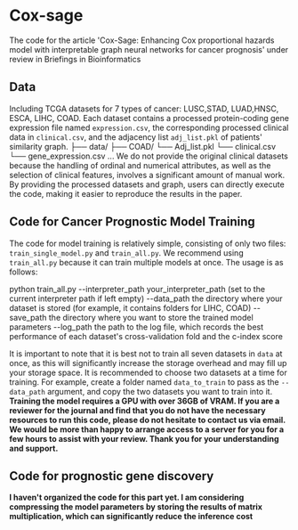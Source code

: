 # Cox-sage
The code for the article 'Cox-Sage: Enhancing Cox proportional hazards model with interpretable graph neural networks for cancer prognosis' under review in Briefings in Bioinformatics
## Data
Including TCGA datasets for 7 types of cancer: LUSC,STAD, LUAD,HNSC, ESCA, LIHC, COAD. Each dataset contains a processed protein-coding gene expression file named `expression.csv`, the corresponding processed clinical data in `clinical.csv`, and the adjacency list `adj_list.pkl` of patients' similarity graph.
├── data/
    ├── COAD/
        └── Adj_list.pkl
        └── clinical.csv
        └── gene_expression.csv
   ...
We do not provide the original clinical datasets because the handling of ordinal and numerical attributes, as well as the selection of clinical features, involves a significant amount of manual work. By providing the processed datasets and graph, users can directly execute the code, making it easier to reproduce the results in the paper.
## Code for Cancer Prognostic Model Training
The code for model training is relatively simple, consisting of only two files: `train_single_model.py` and `train_all.py`. We recommend using `train_all.py` because it can train multiple models at once. The usage is as follows:

python train_all.py --interpreter_path your_interpreter_path (set to the current interpreter path if left empty)
                     --data_path the directory where your dataset is stored (for example, it contains folders for LIHC, COAD)
                     --save_path the directory where you want to store the trained model parameters
                     --log_path the path to the log file, which records the best performance of each dataset's cross-validation fold and the c-index score

It is important to note that it is best not to train all seven datasets in `data` at once, as this will significantly increase the storage overhead and may fill up your storage space. It is recommended to choose two datasets at a time for training. For example, create a folder named `data_to_train` to pass as the `--data_path` argument, and copy the two datasets you want to train into it.
**Training the model requires a GPU with over 36GB of VRAM. If you are a reviewer for the journal and find that you do not have the necessary resources to run this code, please do not hesitate to contact us via email. We would be more than happy to arrange access to a server for you for a few hours to assist with your review. Thank you for your understanding and support.**


## Code for prognostic gene discovery
**I haven't organized the code for this part yet. I am considering compressing the model parameters by storing the results of matrix multiplication, which can significantly reduce the inference cost**
